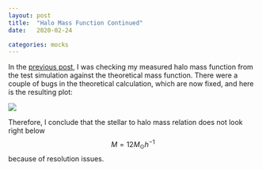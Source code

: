 ```yaml
---
layout: post
title:  "Halo Mass Function Continued"
date:   2020-02-24

categories: mocks
---
```


In the <a href="https://ndrakos.github.io/blog/mocks/Halo_Mass_Function/">previous post</a>, I was checking my measured halo mass function from the test simulation against the theoretical mass function. There were a couple of bugs in the theoretical calculation, which are now fixed, and here is the resulting plot:

<img src="{{ site.baseurl }}/assets/plots/HaloMassFunction2.png">

Therefore, I conclude that the stellar to halo mass relation does not look right below $$M =12 M_\odot h^{-1}$$ because of resolution issues.
